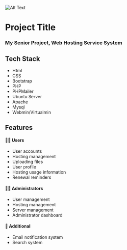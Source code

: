 ![Alt Text](https://github.com/somkid-s5/web-hosting/blob/main/demo.gif)


# Project Title

### My Senior Project, Web Hosting Service System


## Tech Stack

* Html
* CSS
* Bootstrap
* PHP
* PHPMailer
* Ubuntu Server
* Apache
* Mysql
* Webmin/Virtualmin



## Features
#### 🙍‍♂️ Users

- User accounts 
- Hosting management
- Uploading files
- User profile
- Hosting usage information
- Renewal reminders

#### 🧑‍💻 Administrators
- User management
- Hosting management
- Server management
- Administrator dashboard

#### 📨 Additional
- Email notification system
- Search system



